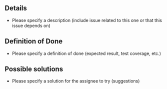 ## Details
- Please specify a description (include issue related to this one or that this issue depends on)

## Definition of Done
- Please specify a definition of done (expected result, test coverage, etc.)

## Possible solutions
- Please specify a solution for the assignee to try (suggestions)